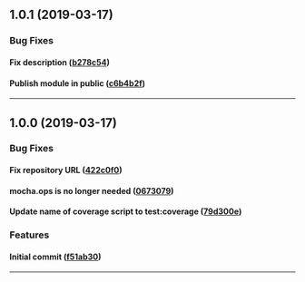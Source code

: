 ## 1.0.1 (2019-03-17)

### Bug Fixes


#### Fix description ([b278c54](https://github.com/sealsystems/node-test-config-mocha/commit/b278c54))

#### Publish module in public ([c6b4b2f](https://github.com/sealsystems/node-test-config-mocha/commit/c6b4b2f))



---

## 1.0.0 (2019-03-17)

### Bug Fixes


#### Fix repository URL ([422c0f0](https://github.com/sealsystems/node-test-config-mocha/commit/422c0f0))

#### mocha.ops is no longer needed ([0673079](https://github.com/sealsystems/node-test-config-mocha/commit/0673079))

#### Update name of coverage script to test:coverage ([79d300e](https://github.com/sealsystems/node-test-config-mocha/commit/79d300e))

### Features


#### Initial commit ([f51ab30](https://github.com/sealsystems/node-test-config-mocha/commit/f51ab30))



---
